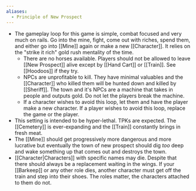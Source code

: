```yaml
---
aliases:
  - Principle of New Prospect
---
```

- The gameplay loop for this game is simple, combat focused and very much on rails. Go into the mine, fight, come out with riches, spend them, and either go into [[Mine]] again or make a new [[Character]]. It relies on the "strike it rich" gold rush mentality of the time.
	- There are no horses available. Players should not be allowed to leave [[New Prospect]] alive except by [[Hand Cart]] or [[Train]]. See [[Hoodoos]] if they try.
	- NPCs are unprofitable to kill. They have minimal valuables and the [[Character]] who killed them will be hunted down and killed by [[Sheriff]].  The town and it's NPCs are a machine that takes in people and outputs gold. Do not let the players break the machine.
	- If a character wishes to avoid this loop, let them and have the player make a new character. If a player wishes to avoid this loop, replace the game or the player.
- This setting is intended to be hyper-lethal. TPKs are expected. The [[Cemetery]] is ever-expanding and the [[Train]] constantly brings in fresh meat.
- The [[Mine]] should get progressively more dangerous and more lucrative but eventually the town of new prospect should dig *too* deep and wake something up that comes out and destroys the town.
- [[Character|Characters]] with specific names may die. Despite that there should always be a replacement waiting in the wings. If your [[Barkeep]] or any other role dies, another character must get off the train and step into their shoes. The roles matter, the characters attached to them do not.